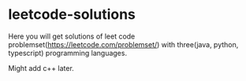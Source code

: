# leetcode-solutions
Here you will get solutions of leet code problemset(https://leetcode.com/problemset/) with three(java, python, typescript) programming languages.

Might add c++ later.
